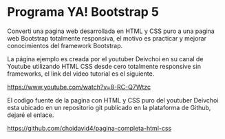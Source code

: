 #   Programa YA! Bootstrap 5

Converti una pagina web desarrollada en HTML y CSS puro a una pagina web Bootstrap totalmente responsiva, el motivo es practicar y mejorar conocimientos del framework Bootstrap.

La página ejemplo es creada por el youtuber Deivchoi en su canal de Youtube utilizando HTML CSS desde cero totalmente responsive sin frameworks, el link del video tutorial es el siguiente.

<https://www.youtube.com/watch?v=8-RC-Q7Wtzc>

El codigo fuente de la pagina con HTML y CSS puro del youtuber Deivchoi esta ubicado en un repositorio git publicado en la plataforma de Github, dejaré el enlace.

<https://github.com/choidavid4/pagina-completa-html-css>
